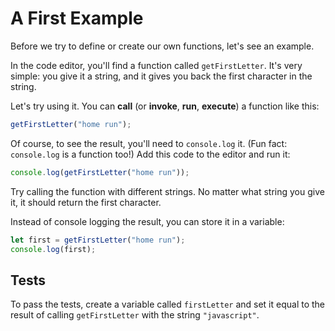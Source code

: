 # A First Example

Before we try to define or create our own functions, let's see an example.

In the code editor, you'll find a function called `getFirstLetter`. It's very
simple: you give it a string, and it gives you back the first character in the
string.

Let's try using it. You can **call** (or **invoke**, **run**, **execute**) a
function like this:

```javascript
getFirstLetter("home run");
```

Of course, to see the result, you'll need to `console.log` it. (Fun fact:
`console.log` is a function too!) Add this code to the editor and run it:

```javascript
console.log(getFirstLetter("home run"));
```

Try calling the function with different strings. No matter what string you give
it, it should return the first character.

Instead of console logging the result, you can store it in a variable:

```javascript
let first = getFirstLetter("home run");
console.log(first);
```

## Tests

To pass the tests, create a variable called `firstLetter` and set it equal to
the result of calling `getFirstLetter` with the string `"javascript"`.
